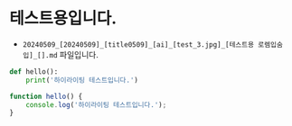 
# 테스트용입니다.

* `20240509_[20240509]_[title0509]_[ai]_[test_3.jpg]_[테스트용 로렘입숨입]_[].md` 파일입니다.

```python
def hello():
    print('하이라이팅 테스트입니다.')
```

```javascript
function hello() {
    console.log('하이라이팅 테스트입니다.');
}
```
